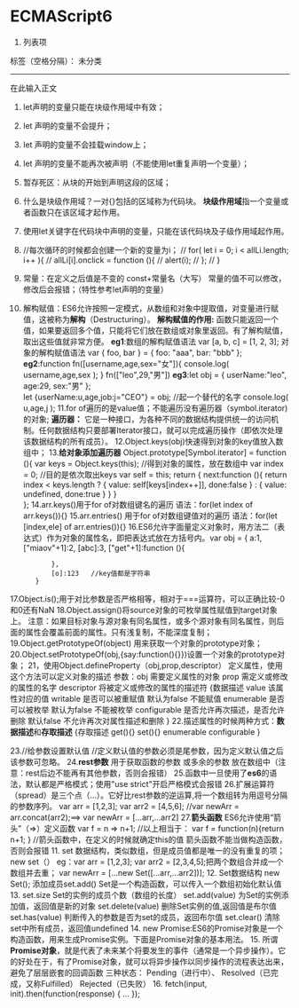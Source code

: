 ﻿# ECMAScript6

 1. 列表项

标签（空格分隔）： 未分类

---

在此输入正文

 1. let声明的变量只能在块级作用域中有效；
 2. let 声明的变量不会提升；
 3. let 声明的变量不会挂载window上；
 4. let 声明的变量不能再次被声明（不能使用let重复声明一个变量）；
 5. 暂存死区：从块的开始到声明这段的区域；
 6. 什么是块级作用域？一对{}包括的区域称为代码块。	**块级作用域**指一个变量或者函数只在该区域才起作用。
 7. 使用let关键字在代码块中声明的变量，只能在该代码块及子级作用域起作用。
 8. //每次循环的时候都会创建一个新的变量为i；
 //			for( let i = 0; i < allLi.length; i++ ){
//				allLi[i].onclick = function (){
//					alert(i);
//				};
//			}
 9. 常量：在定义之后值是不变的                   const+常量名（大写）  常量的值不可以修改，修改后会报错；（特性参考let声明的变量）
 10. 解构赋值：ES6允许按照一定模式，从数组和对象中提取值，对变量进行赋值，这被称为**解构**（Destructuring）。
**解构赋值的作用:**	函数只能返回一个值，如果要返回多个值，只能将它们放在数组或对象里返回。有了解构赋值，取出这些值就非常方便。
**eg1**:数组的解构赋值语法	var [a, b, c] = [1, 2, 3];
对象的解构赋值语法	var { foo, bar } = { foo: "aaa", bar: "bbb" };
**eg2**:function fn([username,age,sex="女"]){
				console.log( username,age,sex );
			}
			fn(["leo",29,"男"])
**eg3**:let obj = {
				userName:"leo",
				age:29,
				sex:"男"
			};								
let {userName:u,age,job:j="CEO"} = obj;  //起一个替代的名字
			console.log( u,age,j );
11.for of遍历的是value值；不能遍历没有遍历器（symbol.iterator)的对象;
**遍历器：**			它是一种接口，为各种不同的数据结构提供统一的访问机制。任何数据结构只要部署Iterator接口，就可以完成遍历操作（即依次处理该数据结构的所有成员）。
12.Object.keys(obj)快速得到对象的key值放入数组中；
13.**给对象添加遍历器**
Object.prototype[Symbol.iterator] = function (){
				var keys = Object.keys(this);  //得到对象的属性，放在数组中
				var index = 0;  //目的是依次取出keys
				var self = this;
				return {
					next:function (){
						return index < keys.length ? {
							value: self[keys[index++]],
							done:false
						} :
							{
							value: undefined,
							done:true
						}
					}
				}	
			};
14.arr.keys()用于for of对数组键名的遍历   语法：for(let index of arr.keys()){}
15.arr.entries() 用于for of对数组键值对的遍历  语法：for(let [index,ele] of arr.entries()){}
16.ES6允许字面量定义对象时，用方法二（表达式）作为对象的属性名，即把表达式放在方括号内。var obj = {
				a:1,
				["miaov"+1]:2,
				[abc]:3,
				["get"+1]:function (){
						
				},
				[o]:123   //key值都是字符串
			}
17.Object.is();用于对比参数是否严格相等，相对于===运算符，可以正确比较-0和0还有NaN
18.Object.assign()将source对象的可枚举属性赋值到target对象上。	注意：如果目标对象与源对象有同名属性，或多个源对象有同名属性，则后面的属性会覆盖前面的属性。只有浅复制，不能深度复制；
19.Object.getPrototypeOf(object) 用来获取一个对象的prototype对象；
20.Object.setPrototypeOf(obj,{say:function(){}})设置一个对象的prototype对象；
21，使用Object.defineProperty（obj,prop,descriptor） 定义属性，使用这个方法可以定义对象的描述
参数：obj 需要定义属性的对象
	prop 需定义或修改的属性的名字
	descriptor 将被定义或修改的属性的描述符
{数据描述
								value  该属性对应的值
								writable 是否可以被重赋值  默认为false 不能赋值
								enumerable 是否可以被枚举  默认为false 不能被枚举
								configurable 是否允许再次描述，是否允许删除 默认false 不允许再次对属性描述和删除
							}
22.描述属性的时候两种方式：**数据描述**和**存取描述**
{存取描述
								get(){}
								set(){}
								enumerable
								configurable
							}
						
23.//给参数设置默认值
			//定义默认值的参数必须是尾参数，因为定义默认值之后该参数可忽略。
24.**rest参数**
					用于获取函数的参数 或多余的参数 放在数组中（注意：rest后边不能再有其他参数，否则会报错）
25.函数中一旦使用了**es6**的语法，默认都是严格模式；使用"use strict"开启严格模式会报错
26.扩展运算符（spread）是三个点（...）。它好比rest参数的逆运算,将一个数组转为用逗号分隔的参数序列。
var arr = [1,2,3];
			var arr2 = [4,5,6];
			//var newArr = arr.concat(arr2);==>
			var newArr = [...arr,...arr2]
27.**箭头函数**
					ES6允许使用“箭头”（=>）定义函数
var f = n => n+1;
			//以上相当于：
			var f = function(n){return n+1;	}
//箭头函数中，在定义的时候就确定this的值
箭头函数不能当做构造函数，否则会报错
 11. set 数据结构，类似数组，但是成员值都是唯一的没有重复的项；new set（）
eg：var arr = [1,2,3];
var arr2 = [2,3,4,5];把两个数组合并成一个数组并去重；
var newArr = [...new Set([...arr,...arr2])];
 12. Set数据结构 new Set();  添加成员set.add() Set是一个构造函数，可以传入一个数组初始化默认值
 13. set.size 
					Set的实例的成员个数（数组的长度）
				set.add(value)
					为Set的实例添加值，返回值是新的对象
				set.delete(value)
					删除Set实例的值,返回值是布尔值
				set.has(value)
					判断传入的参数是否为set的成员，返回布尔值
				set.clear()
					清除set中所有成员，返回值undefined
 14. new Promise:ES6的Promise对象是一个构造函数，用来生成Promise实例。下面是Promise对象的基本用法。
 15. 所谓**Promise对象**，就是代表了未来某个将要发生的事件（通常是一个异步操作）。它的好处在于，有了Promise对象，就可以将异步操作以同步操作的流程表达出来，避免了层层嵌套的回调函数
三种状态：
						Pending（进行中）、
						Resolved（已完成，又称Fulfilled）
						Rejected（已失败）
 16. fetch(input, init).then(function(response) { ... });

				
		